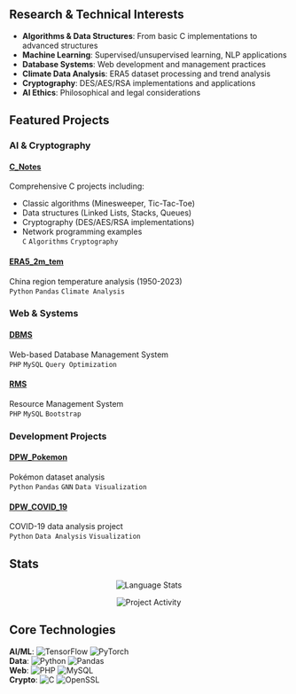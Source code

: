 ## Research & Technical Interests

- **Algorithms & Data Structures**: From basic C implementations to advanced structures
- **Machine Learning**: Supervised/unsupervised learning, NLP applications
- **Database Systems**: Web development and management practices
- **Climate Data Analysis**: ERA5 dataset processing and trend analysis  
- **Cryptography**: DES/AES/RSA implementations and applications
- **AI Ethics**: Philosophical and legal considerations

## Featured Projects

### AI & Cryptography
#### [C_Notes](https://github.com/Lux-Jason/C_Notes)
Comprehensive C projects including:
- Classic algorithms (Minesweeper, Tic-Tac-Toe)
- Data structures (Linked Lists, Stacks, Queues)
- Cryptography (DES/AES/RSA implementations)
- Network programming examples  
`C` `Algorithms` `Cryptography`  



#### [ERA5_2m_tem](https://github.com/Lux-Jason/ERA5_2m_tem)
China region temperature analysis (1950-2023)  
`Python` `Pandas` `Climate Analysis`  



### Web & Systems
#### [DBMS](https://github.com/Lux-Jason/DBMS)
Web-based Database Management System  
`PHP` `MySQL` `Query Optimization`  


#### [RMS](https://github.com/Lux-Jason/RMS)
Resource Management System  
`PHP` `MySQL` `Bootstrap`  



### Development Projects

#### [DPW_Pokemon](https://github.com/Lux-Jason/DPW_Pokemon)
Pokémon dataset analysis  
`Python` `Pandas` `GNN` `Data Visualization`

#### [DPW_COVID_19](https://github.com/Lux-Jason/DPW_COVID_19)
COVID-19 data analysis project  
`Python`  `Data Analysis` `Visualization`



## Stats

<!-- Dynamic content will be updated by GitHub Actions -->
<div align="center">
  
![Language Stats](https://github-readme-stats.vercel.app/api/top-langs/?username=Lux-Jason&layout=compact&theme=radical)

![Project Activity](https://activity-graph.herokuapp.com/graph?username=Lux-Jason&theme=github)
</div>

## Core Technologies

**AI/ML**: ![TensorFlow](https://img.shields.io/badge/TensorFlow-FF6F00?logo=tensorflow) ![PyTorch](https://img.shields.io/badge/PyTorch-EE4C2C?logo=pytorch)  
**Data**: ![Python](https://img.shields.io/badge/Python-3776AB?logo=python) ![Pandas](https://img.shields.io/badge/Pandas-150458?logo=pandas)  
**Web**: ![PHP](https://img.shields.io/badge/PHP-777BB4?logo=php) ![MySQL](https://img.shields.io/badge/MySQL-4479A1?logo=mysql)  
**Crypto**: ![C](https://img.shields.io/badge/C-00599C?logo=c) ![OpenSSL](https://img.shields.io/badge/OpenSSL-721412?logo=openssl) 

